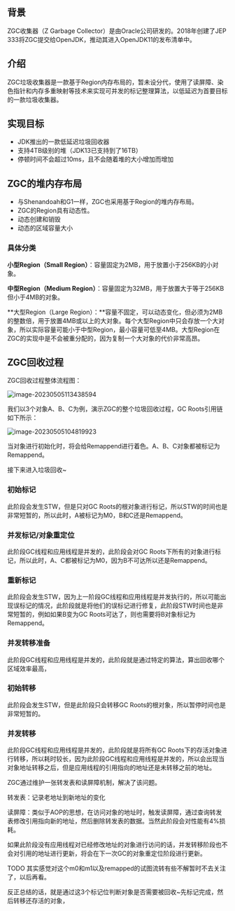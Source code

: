 ## 背景

ZGC收集器（Z Garbage Collector）是由Oracle公司研发的。2018年创建了JEP 333将ZGC提交给OpenJDK，推动其进入OpenJDK11的发布清单中。

## 介绍

ZGC垃圾收集器是一款基于Region内存布局的，暂未设分代，使用了读屏障、染色指针和内存多重映射等技术来实现可并发的标记整理算法，以低延迟为首要目标的一款垃圾收集器。

## 实现目标

- JDK推出的一款低延迟垃圾回收器
- 支持4TB级别的堆（JDK13已支持到了16TB）
- 停顿时间不会超过10ms，且不会随着堆的大小增加而增加

## ZGC的堆内存布局

- 与Shenandoah和G1一样，ZGC也采用基于Region的堆内存布局。
- ZGC的Region具有动态性。
- 动态创建和销毁
- 动态的区域容量大小

### 具体分类

**小型Region（Small Region）**：容量固定为2MB，用于放置小于256KB的小对象。

**中型Region（Medium Region）**：容量固定为32MB，用于放置大于等于256KB但小于4MB的对象。

**大型Region（Large Region）：**容量不固定，可以动态变化，但必须为2MB的整数倍，用于放置4MB或以上的大对象。每个大型Region中只会存放一个大对象，所以实际容量可能小于中型Region，最小容量可低至4MB。大型Region在ZGC的实现中是不会被重分配的，因为复制一个大对象的代价非常高昂。



## ZGC回收过程

ZGC回收过程整体流程图：

![image-20230505113438594](https://gitee.com/stone-98/picture-bed/raw/master/202305051134031.png)

我们以3个对象A、B、C为例，演示ZGC的整个垃圾回收过程，GC Roots引用链如下所示：

![image-20230505104819923](https://gitee.com/stone-98/picture-bed/raw/master/202305051134241.png)

当对象进行初始化时，将会给Remappend进行着色。A、B、C对象都被标记为Remappend。

接下来进入垃圾回收~

### 初始标记

此阶段会发生STW，但是只对GC Roots的根对象进行标记，所以STW的时间也是非常短暂的，所以此时，A被标记为M0，B和C还是Remappend。

### 并发标记/对象重定位

此阶段GC线程和应用线程是并发的，此阶段会对GC Roots下所有的对象进行标记，所以此时，A、C都被标记为M0，因为B不可达所以还是Remappend。

### 重新标记

此阶段会发生STW，因为上一阶段GC线程和应用线程是并发执行的，所以可能出现误标记的情况，此阶段就是将他们的误标记进行修复，此阶段STW时间也是非常短暂的，例如如果B变为GC Roots可达了，则也需要将B对象标记为Remappend。

### 并发转移准备

此阶段GC线程和应用线程是并发的，此阶段就是通过特定的算法，算出回收哪个区域效率最高，

### 初始转移

 此阶段会发生STW，但是此阶段只会转移GC Roots的根对象，所以暂停时间也是非常短暂的。

### 并发转移

此阶段GC线程和应用线程是并发的，此阶段就是将所有GC Roots下的存活对象进行转移，所以耗时较长，因为此阶段GC线程和应用线程是并发的，所以会出现当对象地址转移之后，但是应用线程的引用指向的地址还是未转移之前的地址。

ZGC通过维护一张转发表和读屏障机制，解决了该问题。

转发表：记录老地址到新地址的变化

读屏障：类似于AOP的思想，在访问对象的地址时，触发读屏障，通过查询转发表修改引用指向新的地址，然后删除转发表的数据。当然此阶段会对性能有4%损耗。

如果此阶段没有应用线程对已经修改地址的对象进行访问的话，并发转移阶段也不会对引用的地址进行更新，将会在下一次GC的对象重定位阶段进行更新。

TODO 其实感觉对这个m0和m1以及remapped的试图流转有些不解暂时不去关注了，以后再看。

反正总结的话，就是通过这3个标记位判断对象是否需要被回收~先标记完成，然后转移还存活的对象，

